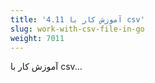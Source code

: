 ```yaml
---
title: '4.11 آموزش کار با csv'
slug: work-with-csv-file-in-go
weight: 7011
---
```


آموزش کار با csv...